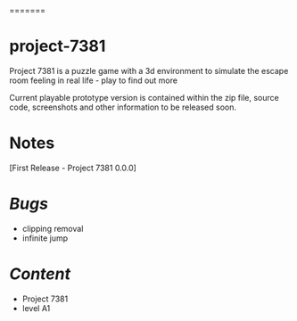 =======
# project-7381
Project 7381 is a puzzle game with a 3d environment to simulate the escape room feeling in real life - play to find out more

Current playable prototype version is contained within the zip file, source code, screenshots and other information to be released soon.
# Notes
[First Release - Project 7381 0.0.0]
# *Bugs*
- clipping removal
- infinite jump
# *Content*
- Project 7381
- level A1
